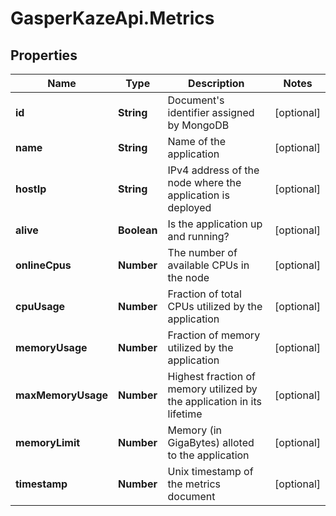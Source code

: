 # GasperKazeApi.Metrics

## Properties

Name | Type | Description | Notes
------------ | ------------- | ------------- | -------------
**id** | **String** | Document&#39;s identifier assigned by MongoDB | [optional] 
**name** | **String** | Name of the application | [optional] 
**hostIp** | **String** | IPv4 address of the node where the application is deployed | [optional] 
**alive** | **Boolean** | Is the application up and running? | [optional] 
**onlineCpus** | **Number** | The number of available CPUs in the node | [optional] 
**cpuUsage** | **Number** | Fraction of total CPUs utilized by the application | [optional] 
**memoryUsage** | **Number** | Fraction of memory utilized by the application | [optional] 
**maxMemoryUsage** | **Number** | Highest fraction of memory utilized by the application in its lifetime | [optional] 
**memoryLimit** | **Number** | Memory (in GigaBytes) alloted to the application | [optional] 
**timestamp** | **Number** | Unix timestamp of the metrics document | [optional] 


